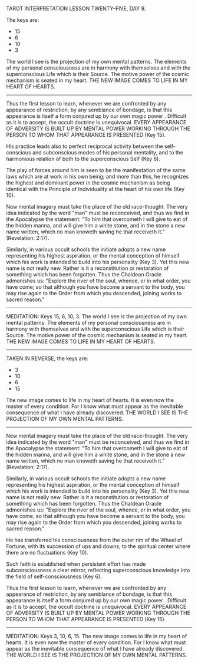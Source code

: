 TAROT INTERPRETATION
LESSON TWENTY-FIVE, DAY 9.

The keys are:

- 15
-  6
- 10
-  3

The world I see is the projection of my own mental patterns. The elements of my personal consciousness are in harmony with themselves and with the superconscious Life which is their Source. The motive power of the cosmic mechanism is seated in my heart. THE NEW IMAGE COMES TO LIFE IN MY HEART OF HEARTS.

---

Thus the first lesson to learn, whenever we are confronted by any appearance of restriction, by any semblance of bondage, is that this appearance is itself a form conjured up by our own magic power . Difficult as it is to accept, the occult doctrine is unequivocal. EVERY APPEARANCE OF ADVERSITY IS BUILT UP BY MENTAL POWER WORKING THROUGH THE PERSON TO WHOM THAT APPEARANCE IS PRESENTED (Key 15).

His practice leads also to perfect reciprocal activity between the self-conscious and subconscious modes of his personal mentality, and to the harmonious relation of both to the superconscious Self (Key 6).

The play of forces around him is seen to be the manifestation of the same laws which are at work in his own being; and more than this, he recognizes the highest and dominant power in the cosmic mechanism as being identical with the Principle of Individuality at the heart of his own life (Key 10).

New mental imagery must take the place of the old race-thought. The very idea indicated by the word "man" must be reconceived, and thus we find in the Apocalypse the statement: "To him that overcometh I will give to eat of the hidden manna, and will give him a white stone, and in the stone a new name written, which no man knoweth saving he that receiveth it." (Revelation: 2:17).

Similarly, in various occult schools the initiate adopts a new name representing his highest aspiration, or the mental conception of himself which his work is intended to build into his personality (Key 3). Yet this new name is not really new. Rather is it a reconstitution or restoration of something which has been forgotten. Thus the Chaldean Oracle admonishes us: "Explore the river of the soul, whence, or in what order, you have come; so that although you have become a servant to the body, you may rise again to the Order from which you descended, joining works to sacred reason."

---

MEDITATION: Keys 15, 6, 10, 3. The world I see is the projection of my own mental patterns. The elements of my personal consciousness are in harmony with themselves and with the superconscious Life which is their Source. The motive power of the cosmic mechanism is seated in my heart. THE NEW IMAGE COMES TO LIFE IN MY HEART OF HEARTS.

---

TAKEN IN REVERSE, the keys are:

-  3
- 10
-  6
- 15

The new image comes to life in my heart of hearts. It is even now the master of every condition. For I know what must appear as the inevitable consequence of what I have already discovered. THE WORLD I SEE IS THE PROJECTION OF MY OWN MENTAL PATTERNS.

---

New mental imagery must take the place of the old race-thought. The very idea indicated by the word "man" must be reconceived, and thus we find in the Apocalypse the statement: "To him that overcometh I will give to eat of the hidden manna, and will give him a white stone, and in the stone a new name written, which no man knoweth saving he that receiveth it." (Revelation: 2:17).

Similarly, in various occult schools the initiate adopts a new name representing his highest aspiration, or the mental conception of himself which his work is intended to build into his personality (Key 3). Yet this new name is not really new. Rather is it a reconstitution or restoration of something which has been forgotten. Thus the Chaldean Oracle admonishes us: "Explore the river of the soul, whence, or in what order, you have come; so that although you have become a servant to the body, you may rise again to the Order from which you descended, joining works to sacred reason."

He has transferred his consciousness from the outer rim of the Wheel of Fortune, with its succession of ups and downs, to the spiritual center where there are no fluctuations (Key 10).

Such faith is established when persistent effort has made subconsciousness a clear mirror, reflecting superconscious knowledge into the field of self-consciousness (Key 6).

Thus the first lesson to learn, whenever we are confronted by any appearance of restriction, by any semblance of bondage, is that this appearance is itself a form conjured up by our own magic power . Difficult as it is to accept, the occult doctrine is unequivocal. EVERY APPEARANCE OF ADVERSITY IS BUILT UP BY MENTAL POWER WORKING THROUGH THE PERSON TO WHOM THAT APPEARANCE IS PRESENTED (Key 15).

---

MEDITATION: Keys 3, 10, 6, 15. The new image comes to life in my heart of hearts. It is even now the master of every condition. For I know what must appear as the inevitable consequence of what I have already discovered. THE WORLD I SEE IS THE PROJECTION OF MY OWN MENTAL PATTERNS.
